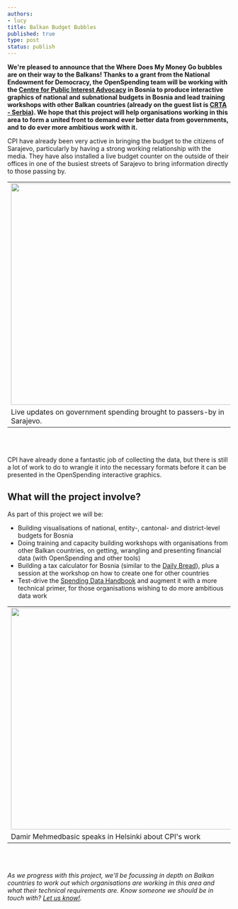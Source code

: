 ```yaml
---
authors:
- lucy
title: Balkan Budget Bubbles
published: true
type: post
status: publish
---
```


**We're pleased to announce that the Where Does My Money Go bubbles are on their way to the Balkans! Thanks to a grant from the National Endowment for Democracy, the OpenSpending team will be working with the [Centre for Public Interest Advocacy](http://cpi.ba/) in Bosnia to produce interactive graphics of national and subnational budgets in Bosnia and lead training workshops with other Balkan countries (already on the guest list is [CRTA - Serbia](http://www.crta.rs/wp/en/)). We hope that this project will help organisations working in this area to form a united front to demand ever better data from governments, and to do ever more ambitious work with it.**

CPI have already been very active in bringing the budget to the citizens of Sarajevo, particularly by having a strong working relationship with the media. They have also installed a live budget counter on the outside of their offices in one of the busiest streets of Sarajevo to bring information directly to those passing by.



<table class="image">
<tr><td><img alt="" src="http://farm8.staticflickr.com/7191/6903153325_0ea750c3da.jpg" title="Bosnian Budget counter - Sarajevo" class="alignnone" width="500" height="500" /></td></tr>
<tr><td class="caption">Live updates on government spending brought to passers-by in Sarajevo.</td></tr>
</table>

<br></br>

CPI have already done a fantastic job of collecting the data, but there is still a lot of work to do to wrangle it into the necessary formats before it can be presented in the OpenSpending interactive graphics.

## What will the project involve?

As part of this project we will be:

* Building visualisations of national, entity-, cantonal- and district-level budgets for Bosnia 
* Doing training and capacity building workshops with organisations from other Balkan countries, on getting, wrangling and presenting financial data (with OpenSpending and other tools)
* Building a tax calculator for Bosnia (similar to the [Daily Bread](http://wheredoesmymoneygo.org/)), plus a session at the workshop on how to create one for other countries
* Test-drive the [Spending Data Handbook](http://openspending.org/blog/2012/09/11/Spending-Data-Handbook.html) and augment it with a more technical primer, for those organisations wishing to do more ambitious data work

<table class="image">
<tr><td><img alt="" src="http://farm9.staticflickr.com/8305/8019242120_3d617890ba.jpg" title="Damir Mehmedbasic speaks in Helsinki" class="alignnone" width="500" height="500" /></td></tr>
<tr><td class="caption">Damir Mehmedbasic speaks in Helsinki about CPI's work</td></tr>
</table>

<br></br>

*As we progress with this project, we'll be focussing in depth on Balkan countries to work out which organisations are working in this area and what their technical requirements are. Know someone we should be in touch with? [Let us know!](mailto:info@openspending.org).*

